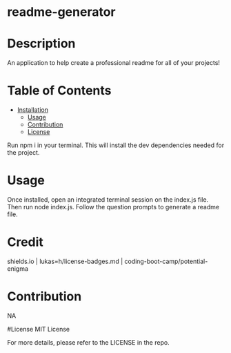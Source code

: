 # readme-generator
# Description
An application to help create a professional readme for all of your projects!

# Table of Contents
 * [Installation](#installation)
    * [Usage](#usage)
    * [Contribution](#Contribution)
    * [License](#license)

Run npm i in your terminal. This will install the dev dependencies needed for the project.

# Usage
Once installed, open an integrated terminal session on the index.js file. Then run node index.js. Follow the question prompts to generate a readme file.

# Credit
shields.io | lukas=h/license-badges.md | coding-boot-camp/potential-enigma

# Contribution
NA

#License
MIT License

For more details, please refer to the LICENSE in the repo.
